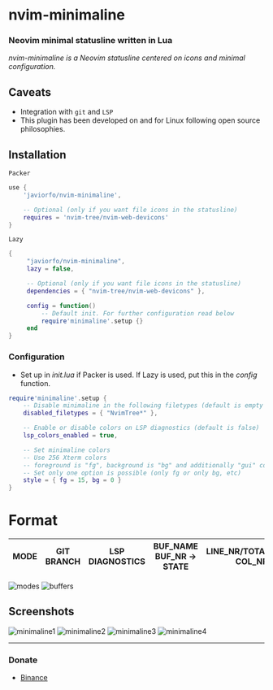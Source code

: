 # nvim-minimaline
### Neovim minimal statusline written in Lua
*nvim-minimaline is a Neovim statusline centered on icons and minimal configuration.*

## Caveats
- Integration with `git` and `LSP`
- This plugin has been developed on and for Linux following open source philosophies.

## Installation
`Packer`
```lua
use {
    'javiorfo/nvim-minimaline',

    -- Optional (only if you want file icons in the statusline)
    requires = 'nvim-tree/nvim-web-devicons'
}
```
`Lazy`
```lua
{
     "javiorfo/nvim-minimaline",
     lazy = false,

     -- Optional (only if you want file icons in the statusline)
     dependencies = { "nvim-tree/nvim-web-devicons" },

     config = function()
         -- Default init. For further configuration read below
         require'minimaline'.setup {}
     end
}
```

### Configuration
- Set up in *init.lua* if Packer is used. If Lazy is used, put this in the *config* function.
```lua
require'minimaline'.setup {
    -- Disable minimaline in the following filetypes (default is empty table)
    disabled_filetypes = { "NvimTree*" },

    -- Enable or disable colors on LSP diagnostics (default is false)
    lsp_colors_enabled = true,

    -- Set minimaline colors
    -- Use 256 Xterm colors
    -- foreground is "fg", background is "bg" and additionally "gui" could contain "bold", "italic" or combination "bold,italic"
    -- Set only one option is possible (only fg or only bg, etc)
    style = { fg = 15, bg = 0 }
}
```

# Format
| MODE | GIT BRANCH | LSP DIAGNOSTICS | BUF_NAME BUF_NR -> STATE | LINE_NR/TOTAL_LINES COL_NR | ENCODING |
| ---- | ---- | ---- | ---- | ---- | ---- |

<img src="https://github.com/javiorfo/img/blob/master/nvim-minimaline/minimaline-modes.png?raw=true" alt="modes" />
<img src="https://github.com/javiorfo/img/blob/master/nvim-minimaline/minimaline-buffers.png?raw=true" alt="buffers" />

## Screenshots
<img src="https://github.com/javiorfo/img/blob/master/nvim-minimaline/minimaline1.png?raw=true" alt="minimaline1" />

<img src="https://github.com/javiorfo/img/blob/master/nvim-minimaline/minimaline2.png?raw=true" alt="minimaline2" />

<img src="https://github.com/javiorfo/img/blob/master/nvim-minimaline/minimaline3.png?raw=true" alt="minimaline3" />

<img src="https://github.com/javiorfo/img/blob/master/nvim-minimaline/minimaline4.png?raw=true" alt="minimaline4" />

---

### Donate
- [Binance](https://raw.githubusercontent.com/javiorfo/img/master/binance/BinancePayQR.png)
